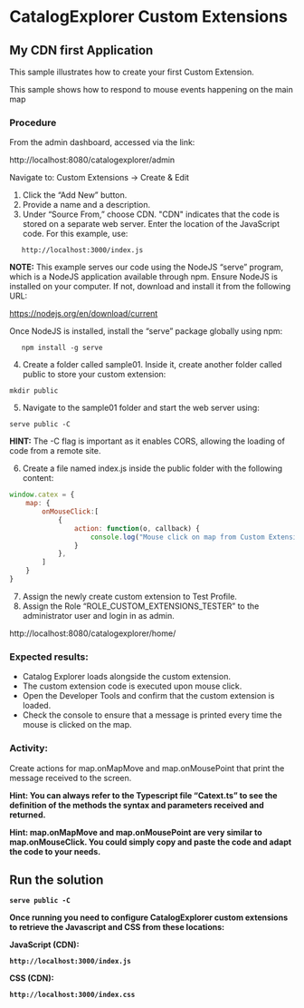 # CatalogExplorer Custom Extensions
## My CDN first Application

This sample illustrates how to create your first Custom Extension.

This sample shows how to respond to mouse events happening on the main map

### Procedure

From the admin dashboard, accessed via the link:

http://localhost:8080/catalogexplorer/admin

Navigate to:
Custom Extensions -> Create & Edit
1. Click the “Add New” button.
2. Provide a name and a description.
3. Under “Source From,” choose CDN.
   "CDN" indicates that the code is stored on a separate web server.
   Enter the location of the JavaScript code. For this example, use:
```
   http://localhost:3000/index.js
```

   <strong>NOTE:</strong> This example serves our code using the NodeJS “serve” program, which is a NodeJS
   application available through npm. Ensure NodeJS is installed on your computer. If not, download
   and install it from the following URL:

https://nodejs.org/en/download/current

   Once NodeJS is installed, install the “serve” package globally using npm:
```shell
   npm install -g serve
```
4. Create a folder called sample01. Inside it, create another folder called public to store your custom
   extension:
```shell
mkdir public
```
5. Navigate to the sample01 folder and start the web server using:
```shell
serve public -C
```
   
<strong>HINT:</strong> The -C flag is important as it enables CORS, allowing the loading of code from a remote site.


6. Create a file named index.js inside the public folder with the following content:


```JavaScript
window.catex = {
    map: {
        onMouseClick:[
            {
                action: function(o, callback) {
                    console.log("Mouse click on map from Custom Extension CDN!!:", o);
                }
            },
        ]
    }
}
```

7. Assign the newly create custom extension to Test Profile.
8. Assign the Role “ROLE_CUSTOM_EXTENSIONS_TESTER” to the administrator user and login in as
   admin.

http://localhost:8080/catalogexplorer/home/

### Expected results:
   * Catalog Explorer loads alongside the custom extension.
   * The custom extension code is executed upon mouse click.
   * Open the Developer Tools and confirm that the custom extension is loaded.
   * Check the console to ensure that a message is printed every time the mouse is clicked on the
   map.
### Activity:
   Create actions for map.onMapMove and map.onMousePoint that print the message received to the
   screen.

<strong>Hint:<strong> You can always refer to the Typescript file “Catext.ts” to see the definition of the methods the syntax
   and parameters received and returned.

<strong>Hint:<strong> map.onMapMove and map.onMousePoint are very similar to map.onMouseClick. You could
   simply copy and paste the code and adapt the code to your needs.


## Run the solution

```shell
serve public -C
```

Once running you need to configure CatalogExplorer custom extensions to retrieve the Javascript and CSS from these locations:

JavaScript (CDN):
```
http://localhost:3000/index.js
```

CSS (CDN):
```
http://localhost:3000/index.css
```

